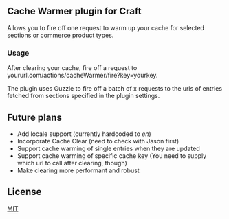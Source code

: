## Cache Warmer plugin for Craft

Allows you to fire off one request to warm up your cache for selected sections or commerce product types.

### Usage

After clearing your cache, fire off a request to yoururl.com/actions/cacheWarmer/fire?key=yourkey.

The plugin uses Guzzle to fire off a batch of x requests to the urls of entries fetched from sections specified in the plugin settings.

## Future plans

- Add locale support (currently hardcoded to *en*)
- Incorporate Cache Clear (need to check with Jason first)
- Support cache warming of single entries when they are updated
- Support cache warming of specific cache key (You need to supply which url to call after clearing, though)
- Make clearing more performant and robust

## License

[MIT](http://opensource.org/licenses/mit-license.php)
